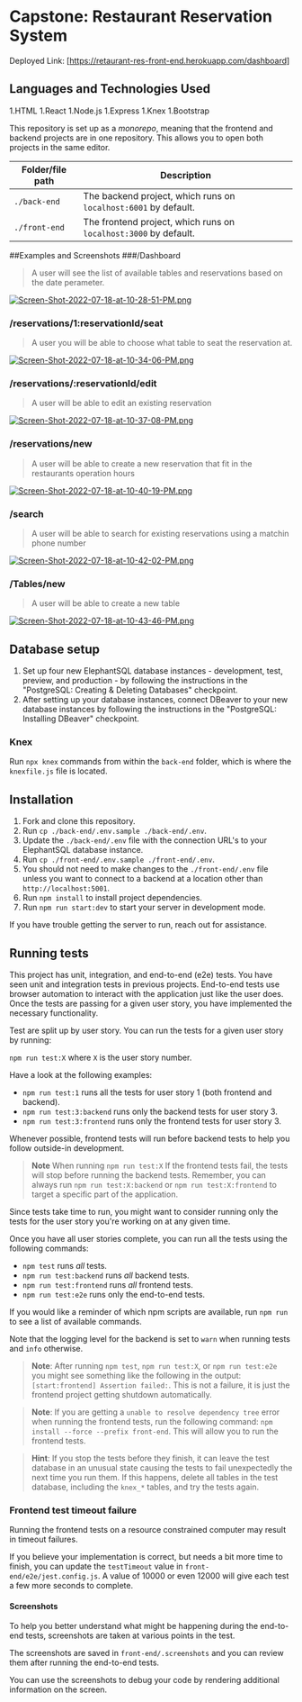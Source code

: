 # Capstone: Restaurant Reservation System

Deployed Link: [https://retaurant-res-front-end.herokuapp.com/dashboard]

## Languages and Technologies Used
1.HTML
1.React
1.Node.js
1.Express
1.Knex
1.Bootstrap

This repository is set up as a *monorepo*, meaning that the frontend and backend projects are in one repository. This allows you to open both projects in the same editor.


| Folder/file path | Description                                                      |
| ---------------- | ---------------------------------------------------------------- |
| `./back-end`     | The backend project, which runs on `localhost:6001` by default.  |
| `./front-end`    | The frontend project, which runs on `localhost:3000` by default. |

##Examples and Screenshots
###/Dashboard

>A user will see the list of available tables and reservations based on the date perameter.


[![Screen-Shot-2022-07-18-at-10-28-51-PM.png](https://i.postimg.cc/zDwnpZpV/Screen-Shot-2022-07-18-at-10-28-51-PM.png)](https://postimg.cc/Sjs2NPBh)

### /reservations/1:reservationId/seat

>A user you will be able to choose what table to seat the reservation at.

[![Screen-Shot-2022-07-18-at-10-34-06-PM.png](https://i.postimg.cc/RV5vS2zQ/Screen-Shot-2022-07-18-at-10-34-06-PM.png)](https://postimg.cc/G9QWz7tH)

### /reservations/:reservationId/edit

>A user will be able to edit an existing reservation

[![Screen-Shot-2022-07-18-at-10-37-08-PM.png](https://i.postimg.cc/sDN9GPwc/Screen-Shot-2022-07-18-at-10-37-08-PM.png)](https://postimg.cc/zVTR9hmb)

### /reservations/new

>A user will be able to create a new reservation that fit in the restaurants operation hours

[![Screen-Shot-2022-07-18-at-10-40-19-PM.png](https://i.postimg.cc/0QhK2Z8M/Screen-Shot-2022-07-18-at-10-40-19-PM.png)](https://postimg.cc/G8JmXFTd)

### /search

>A user will be able to search for existing reservations using a matchin phone number

[![Screen-Shot-2022-07-18-at-10-42-02-PM.png](https://i.postimg.cc/P56x5KyX/Screen-Shot-2022-07-18-at-10-42-02-PM.png)](https://postimg.cc/tsxyr38w)

### /Tables/new

>A user will be able to create a new table

[![Screen-Shot-2022-07-18-at-10-43-46-PM.png](https://i.postimg.cc/xT6Yv8zg/Screen-Shot-2022-07-18-at-10-43-46-PM.png)](https://postimg.cc/XpBT3Vxy)

## Database setup

1. Set up four new ElephantSQL database instances - development, test, preview, and production - by following the instructions in the "PostgreSQL: Creating & Deleting Databases" checkpoint.
1. After setting up your database instances, connect DBeaver to your new database instances by following the instructions in the "PostgreSQL: Installing DBeaver" checkpoint.

### Knex

Run `npx knex` commands from within the `back-end` folder, which is where the `knexfile.js` file is located.

## Installation

1. Fork and clone this repository.
1. Run `cp ./back-end/.env.sample ./back-end/.env`.
1. Update the `./back-end/.env` file with the connection URL's to your ElephantSQL database instance.
1. Run `cp ./front-end/.env.sample ./front-end/.env`.
1. You should not need to make changes to the `./front-end/.env` file unless you want to connect to a backend at a location other than `http://localhost:5001`.
1. Run `npm install` to install project dependencies.
1. Run `npm run start:dev` to start your server in development mode.

If you have trouble getting the server to run, reach out for assistance.

## Running tests

This project has unit, integration, and end-to-end (e2e) tests. You have seen unit and integration tests in previous projects.
End-to-end tests use browser automation to interact with the application just like the user does.
Once the tests are passing for a given user story, you have implemented the necessary functionality.

Test are split up by user story. You can run the tests for a given user story by running:

`npm run test:X` where `X` is the user story number.

Have a look at the following examples:

- `npm run test:1` runs all the tests for user story 1 (both frontend and backend).
- `npm run test:3:backend` runs only the backend tests for user story 3.
- `npm run test:3:frontend` runs only the frontend tests for user story 3.

Whenever possible, frontend tests will run before backend tests to help you follow outside-in development.

> **Note** When running `npm run test:X` If the frontend tests fail, the tests will stop before running the backend tests. Remember, you can always run `npm run test:X:backend` or `npm run test:X:frontend` to target a specific part of the application.

Since tests take time to run, you might want to consider running only the tests for the user story you're working on at any given time.

Once you have all user stories complete, you can run all the tests using the following commands:

- `npm test` runs _all_ tests.
- `npm run test:backend` runs _all_ backend tests.
- `npm run test:frontend` runs _all_ frontend tests.
- `npm run test:e2e` runs only the end-to-end tests.

If you would like a reminder of which npm scripts are available, run `npm run` to see a list of available commands.

Note that the logging level for the backend is set to `warn` when running tests and `info` otherwise.

> **Note**: After running `npm test`, `npm run test:X`, or `npm run test:e2e` you might see something like the following in the output: `[start:frontend] Assertion failed:`. This is not a failure, it is just the frontend project getting shutdown automatically.

> **Note**: If you are getting a `unable to resolve dependency tree` error when running the frontend tests, run the following command: `npm install --force --prefix front-end`. This will allow you to run the frontend tests.

> **Hint**: If you stop the tests before they finish, it can leave the test database in an unusual state causing the tests to fail unexpectedly the next time you run them. If this happens, delete all tables in the test database, including the `knex_*` tables, and try the tests again.

### Frontend test timeout failure

Running the frontend tests on a resource constrained computer may result in timeout failures.

If you believe your implementation is correct, but needs a bit more time to finish, you can update the `testTimeout` value in `front-end/e2e/jest.config.js`. A value of 10000 or even 12000 will give each test a few more seconds to complete.

#### Screenshots

To help you better understand what might be happening during the end-to-end tests, screenshots are taken at various points in the test.

The screenshots are saved in `front-end/.screenshots` and you can review them after running the end-to-end tests.

You can use the screenshots to debug your code by rendering additional information on the screen.
